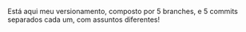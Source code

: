 Está aqui meu versionamento, composto por 5 branches, e 5 commits separados cada um, com assuntos diferentes!
